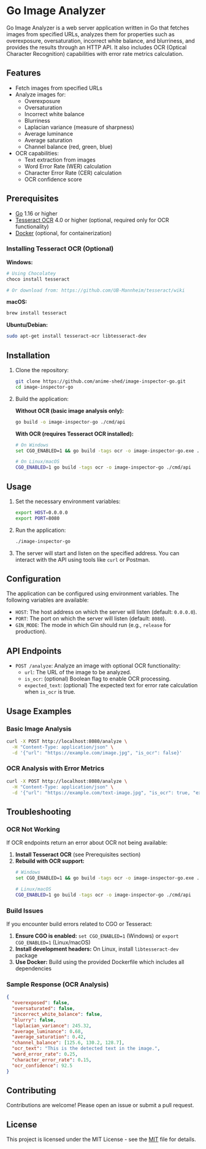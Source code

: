 # Go Image Analyzer

Go Image Analyzer is a web server application written in Go that fetches images from specified URLs, analyzes them for properties such as overexposure, oversaturation, incorrect white balance, and blurriness, and provides the results through an HTTP API. It also includes OCR (Optical Character Recognition) capabilities with error rate metrics calculation.

## Features

- Fetch images from specified URLs
- Analyze images for:
  - Overexposure
  - Oversaturation
  - Incorrect white balance
  - Blurriness
  - Laplacian variance (measure of sharpness)
  - Average luminance
  - Average saturation
  - Channel balance (red, green, blue)
- OCR capabilities:
  - Text extraction from images
  - Word Error Rate (WER) calculation
  - Character Error Rate (CER) calculation
  - OCR confidence score

## Prerequisites

- [Go](https://golang.org/doc/install) 1.16 or higher
- [Tesseract OCR](https://github.com/tesseract-ocr/tesseract) 4.0 or higher (optional, required only for OCR functionality)
- [Docker](https://docs.docker.com/get-docker/) (optional, for containerization)

### Installing Tesseract OCR (Optional)

**Windows:**
```sh
# Using Chocolatey
choco install tesseract

# Or download from: https://github.com/UB-Mannheim/tesseract/wiki
```

**macOS:**
```sh
brew install tesseract
```

**Ubuntu/Debian:**
```sh
sudo apt-get install tesseract-ocr libtesseract-dev
```

## Installation

1. Clone the repository:
   ```sh
   git clone https://github.com/anime-shed/image-inspector-go.git
   cd image-inspector-go
   ```

2. Build the application:

   **Without OCR (basic image analysis only):**
   ```sh
   go build -o image-inspector-go ./cmd/api
   ```

   **With OCR (requires Tesseract OCR installed):**
   ```sh
   # On Windows
   set CGO_ENABLED=1 && go build -tags ocr -o image-inspector-go.exe ./cmd/api

   # On Linux/macOS
   CGO_ENABLED=1 go build -tags ocr -o image-inspector-go ./cmd/api
   ```

## Usage

1. Set the necessary environment variables:
   ```sh
   export HOST=0.0.0.0
   export PORT=8080
   ```

2. Run the application:
   ```sh
   ./image-inspector-go
   ```

3. The server will start and listen on the specified address. You can interact with the API using tools like `curl` or Postman.

## Configuration

The application can be configured using environment variables. The following variables are available:

- `HOST`: The host address on which the server will listen (default: `0.0.0.0`).
- `PORT`: The port on which the server will listen (default: `8080`).
- `GIN_MODE`: The mode in which Gin should run (e.g., `release` for production).

## API Endpoints

- `POST /analyze`: Analyze an image with optional OCR functionality:
   - `url`: The URL of the image to be analyzed.
   - `is_ocr`: (optional) Boolean flag to enable OCR processing.
   - `expected_text`: (optional) The expected text for error rate calculation when `is_ocr` is true.

## Usage Examples

### Basic Image Analysis

```bash
curl -X POST http://localhost:8080/analyze \
  -H "Content-Type: application/json" \
  -d '{"url": "https://example.com/image.jpg", "is_ocr": false}'
```

### OCR Analysis with Error Metrics

```bash
curl -X POST http://localhost:8080/analyze \
  -H "Content-Type: application/json" \
  -d '{"url": "https://example.com/text-image.jpg", "is_ocr": true, "expected_text": "This is the expected text in the image."}'
```

## Troubleshooting

### OCR Not Working

If OCR endpoints return an error about OCR not being available:

1. **Install Tesseract OCR** (see Prerequisites section)
2. **Rebuild with OCR support:**
   ```sh
   # Windows
   set CGO_ENABLED=1 && go build -tags ocr -o image-inspector-go.exe ./cmd/api

   # Linux/macOS
   CGO_ENABLED=1 go build -tags ocr -o image-inspector-go ./cmd/api
   ```

### Build Issues

If you encounter build errors related to CGO or Tesseract:

1. **Ensure CGO is enabled:** `set CGO_ENABLED=1` (Windows) or `export CGO_ENABLED=1` (Linux/macOS)
2. **Install development headers:** On Linux, install `libtesseract-dev` package
3. **Use Docker:** Build using the provided Dockerfile which includes all dependencies

### Sample Response (OCR Analysis)

```json
{
  "overexposed": false,
  "oversaturated": false,
  "incorrect_white_balance": false,
  "blurry": false,
  "laplacian_variance": 245.32,
  "average_luminance": 0.68,
  "average_saturation": 0.42,
  "channel_balance": [125.6, 130.2, 128.7],
  "ocr_text": "This is the detected text in the image.",
  "word_error_rate": 0.25,
  "character_error_rate": 0.15,
  "ocr_confidence": 92.5
}
```

## Contributing

Contributions are welcome! Please open an issue or submit a pull request.

## License

This project is licensed under the MIT License - see the [MIT](MIT) file for details.

